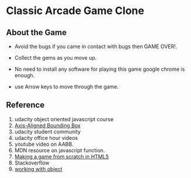 # Classic Arcade Game Clone

## About the Game

*  Avoid the bugs if you came in contact with bugs then GAME OVER!.

* Collect the gems as you move up.

* No need to install any software for playing this game google chrome is enough.

* use Arrow keys to move through the game.
## Reference
1. udacity object oriented javascript course
2.  [Axis-Aligned Bounding Box](https://developer.mozilla.org/en-US/docs/Games/Techniques/2D_collision_detection)
3.  udacity student community
4.  udacity office hour videos
5.  youtube video on AABB.
6. MDN resource on javascript function.
7. [Making a game from scratch in HTML5](http://www.simonewebdesign.it/making-a-game-from-scratch-in-html5/)
8. Stackoverflow
9. [working with object](https://developer.mozilla.org/en-US/docs/Web/JavaScript/Guide/Working_with_Objects)